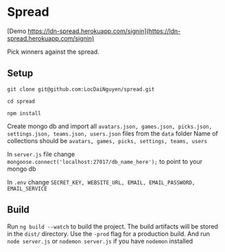 # Spread

[Demo https://ldn-spread.herokuapp.com/signin](https://ldn-spread.herokuapp.com/signin)

Pick winners against the spread.

## Setup

`git clone git@github.com:LocDaiNguyen/spread.git`

`cd spread`

`npm install`

Create mongo db and import all `avatars.json, games.json, picks.json, settings.json, teams.json, users.json` files from the `data` folder
Name of collections should be `avatars, games, picks, settings, teams, users`

In `server.js` file change `mongoose.connect('localhost:27017/db_name_here');` to point to your mongo db

In `.env` change `SECRET_KEY, WEBSITE_URL, EMAIL, EMAIL_PASSWORD, EMAIL_SERVICE`

## Build

Run `ng build --watch` to build the project. The build artifacts will be stored in the `dist/` directory. Use the `-prod` flag for a production build.
And run `node server.js` or `nodemon server.js` if you have `nodemon` installed
